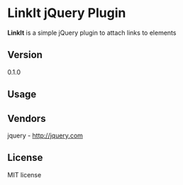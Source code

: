 # LinkIt jQuery Plugin

__LinkIt__ is a simple jQuery plugin to attach links to elements

## Version
0.1.0

## Usage


## Vendors

jquery - http://jquery.com

## License

MIT license
